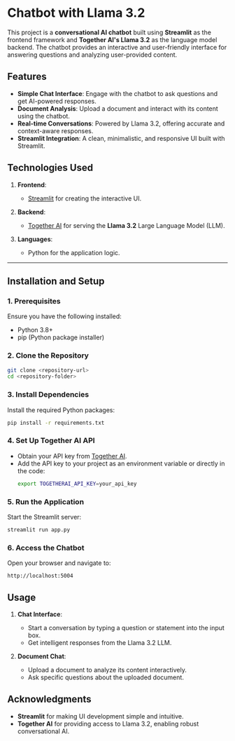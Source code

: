 # **Chatbot with Llama 3.2**

This project is a **conversational AI chatbot** built using **Streamlit** as the frontend framework and **Together AI's Llama 3.2** as the language model backend. The chatbot provides an interactive and user-friendly interface for answering questions and analyzing user-provided content.

## **Features**
- **Simple Chat Interface**: Engage with the chatbot to ask questions and get AI-powered responses.
- **Document Analysis**: Upload a document and interact with its content using the chatbot.
- **Real-time Conversations**: Powered by Llama 3.2, offering accurate and context-aware responses.
- **Streamlit Integration**: A clean, minimalistic, and responsive UI built with Streamlit.

## **Technologies Used**
1. **Frontend**:  
   - [Streamlit](https://streamlit.io/) for creating the interactive UI.  

2. **Backend**:  
   - [Together AI](https://together.ai/) for serving the **Llama 3.2** Large Language Model (LLM).  

3. **Languages**:  
   - Python for the application logic.

---

## **Installation and Setup**
### **1. Prerequisites**
Ensure you have the following installed:  
- Python 3.8+  
- pip (Python package installer)  

### **2. Clone the Repository**
```bash
git clone <repository-url>
cd <repository-folder>
```

### **3. Install Dependencies**
Install the required Python packages:
```bash
pip install -r requirements.txt
```

### **4. Set Up Together AI API**
- Obtain your API key from [Together AI](https://together.ai/).  
- Add the API key to your project as an environment variable or directly in the code:
  ```bash
  export TOGETHERAI_API_KEY=your_api_key
  ```

### **5. Run the Application**
Start the Streamlit server:
```bash
streamlit run app.py
```

### **6. Access the Chatbot**
Open your browser and navigate to:
```
http://localhost:5004
```

## **Usage**
1. **Chat Interface**:
   - Start a conversation by typing a question or statement into the input box.
   - Get intelligent responses from the Llama 3.2 LLM.

2. **Document Chat**:
   - Upload a document to analyze its content interactively.
   - Ask specific questions about the uploaded document.

## **Acknowledgments**
- **Streamlit** for making UI development simple and intuitive.  
- **Together AI** for providing access to Llama 3.2, enabling robust conversational AI.  